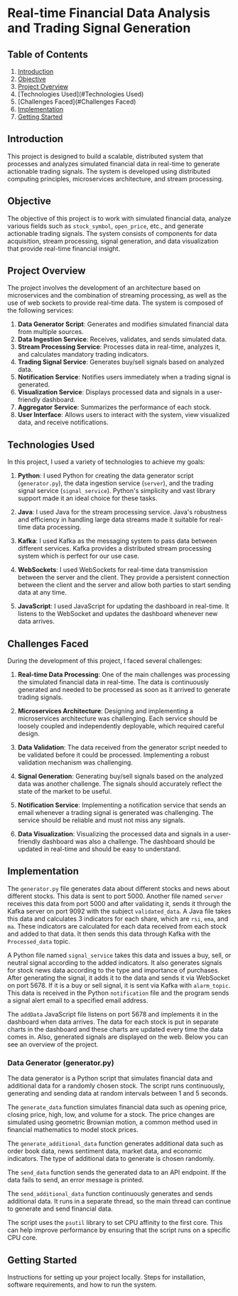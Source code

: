 # Real-time Financial Data Analysis and Trading Signal Generation

## Table of Contents
1. [Introduction](#introduction)
2. [Objective](#objective)
3. [Project Overview](#project-overview)
4. [Technologies Used](#Technologies Used)
5. [Challenges Faced](#Challenges Faced)
6. [Implementation](#implementation)
7. [Getting Started](#getting-started)


## Introduction <a name="introduction"></a>
This project is designed to build a scalable, distributed system that processes and analyzes simulated financial data in real-time to generate actionable trading signals. The system is developed using distributed computing principles, microservices architecture, and stream processing.

## Objective <a name="objective"></a>
The objective of this project is to work with simulated financial data, analyze various fields such as `stock_symbol`, `open_price`, etc., and generate actionable trading signals. The system consists of components for data acquisition, stream processing, signal generation, and data visualization that provide real-time financial insight.

## Project Overview <a name="project-overview"></a>
The project involves the development of an architecture based on microservices and the combination of streaming processing, as well as the use of web sockets to provide real-time data. The system is composed of the following services:

1. **Data Generator Script**: Generates and modifies simulated financial data from multiple sources.
2. **Data Ingestion Service**: Receives, validates, and sends simulated data.
3. **Stream Processing Service**: Processes data in real-time, analyzes it, and calculates mandatory trading indicators.
4. **Trading Signal Service**: Generates buy/sell signals based on analyzed data.
5. **Notification Service**: Notifies users immediately when a trading signal is generated.
6. **Visualization Service**: Displays processed data and signals in a user-friendly dashboard.
7. **Aggregator Service**: Summarizes the performance of each stock.
8. **User Interface**: Allows users to interact with the system, view visualized data, and receive notifications.

## Technologies Used <a name="Technologies Used"></a>

In this project, I used a variety of technologies to achieve my goals:

1. **Python**: I used Python for creating the data generator script (`generator.py`), the data ingestion service (`server`), and the trading signal service (`signal_service`). Python's simplicity and vast library support made it an ideal choice for these tasks.

2. **Java**: I used Java for the stream processing service. Java's robustness and efficiency in handling large data streams made it suitable for real-time data processing.

3. **Kafka**: I used Kafka as the messaging system to pass data between different services. Kafka provides a distributed stream processing system which is perfect for our use case.

4. **WebSockets**: I used WebSockets for real-time data transmission between the server and the client. They provide a persistent connection between the client and the server and allow both parties to start sending data at any time.

5. **JavaScript**: I used JavaScript for updating the dashboard in real-time. It listens to the WebSocket and updates the dashboard whenever new data arrives.

## Challenges Faced <a name="Challenges Faced"></a>

During the development of this project, I faced several challenges:

1. **Real-time Data Processing**: One of the main challenges was processing the simulated financial data in real-time. The data is continuously generated and needed to be processed as soon as it arrived to generate trading signals.

2. **Microservices Architecture**: Designing and implementing a microservices architecture was challenging. Each service should be loosely coupled and independently deployable, which required careful design.

3. **Data Validation**: The data received from the generator script needed to be validated before it could be processed. Implementing a robust validation mechanism was challenging.

4. **Signal Generation**: Generating buy/sell signals based on the analyzed data was another challenge. The signals should accurately reflect the state of the market to be useful.

5. **Notification Service**: Implementing a notification service that sends an email whenever a trading signal is generated was challenging. The service should be reliable and must not miss any signals.

6. **Data Visualization**: Visualizing the processed data and signals in a user-friendly dashboard was also a challenge. The dashboard should be updated in real-time and should be easy to understand.


## Implementation <a name="Implementation"></a>
The `generator.py` file generates data about different stocks and news about different stocks. This data is sent to port 5000. Another file named `server` receives this data from port 5000 and after validating it, sends it through the Kafka server on port 9092 with the subject `validated_data`. A Java file takes this data and calculates 3 indicators for each share, which are `rsi`, `ema`, and `ma`. These indicators are calculated for each data received from each stock and added to that data. It then sends this data through Kafka with the `Processed_data` topic.

A Python file named `signal_service` takes this data and issues a buy, sell, or neutral signal according to the added indicators. It also generates signals for stock news data according to the type and importance of purchases. After generating the signal, it adds it to the data and sends it via WebSocket on port 5678. If it is a buy or sell signal, it is sent via Kafka with `alarm_topic`. This data is received in the Python `notification` file and the program sends a signal alert email to a specified email address. 

The `addData` JavaScript file listens on port 5678 and implements it in the dashboard when data arrives. The data for each stock is put in separate charts in the dashboard and these charts are updated every time the data comes in. Also, generated signals are displayed on the web.
Below you can see an overview of the project.

### Data Generator (generator.py)

The data generator is a Python script that simulates financial data and additional data for a randomly chosen stock. The script runs continuously, generating and sending data at random intervals between 1 and 5 seconds.

The `generate_data` function simulates financial data such as opening price, closing price, high, low, and volume for a stock. The price changes are simulated using geometric Brownian motion, a common method used in financial mathematics to model stock prices.

The `generate_additional_data` function generates additional data such as order book data, news sentiment data, market data, and economic indicators. The type of additional data to generate is chosen randomly.

The `send_data` function sends the generated data to an API endpoint. If the data fails to send, an error message is printed.

The `send_additional_data` function continuously generates and sends additional data. It runs in a separate thread, so the main thread can continue to generate and send financial data.

The script uses the `psutil` library to set CPU affinity to the first core. This can help improve performance by ensuring that the script runs on a specific CPU core.







## Getting Started <a name="getting-started"></a>
Instructions for setting up your project locally. Steps for installation, software requirements, and how to run the system.
